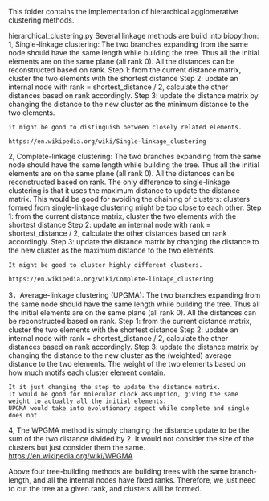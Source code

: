 This folder contains the implementation of hierarchical agglomerative clustering methods. 

hierarchical_clustering.py
  Several linkage methods are build into biopython:
  1, Single-linkage clustering:
    The two branches expanding from the same node should have the same length while building the tree. 
    Thus all the initial elements are on the same plane (all rank 0). All the distances can be reconstructed based on rank.
    Step 1: from the current distance matrix, cluster the two elements with the shortest distance
    Step 2: update an internal node with rank = shortest_distance / 2, calculate the other distances based on rank accordingly. 
    Step 3: update the distance matrix by changing the distance to the new cluster as the minimum distance to the two elements. 

    it might be good to distinguish between closely related elements. 

    https://en.wikipedia.org/wiki/Single-linkage_clustering


  2, Complete-linkage clustering:
    The two branches expanding from the same node should have the same length while building the tree. 
    Thus all the initial elements are on the same plane (all rank 0). All the distances can be reconstructed based on rank.
    The only difference to single-linkage clustering is that it uses the maximum distance to update the distance matrix. 
    This would be good for avoiding the chaining of clusters: clusters formed from single-linkage clustering might be too close to each other. 
    Step 1: from the current distance matrix, cluster the two elements with the shortest distance
    Step 2: update an internal node with rank = shortest_distance / 2, calculate the other distances based on rank accordingly. 
    Step 3: update the distance matrix by changing the distance to the new cluster as the maximum distance to the two elements.  

    It might be good to cluster highly different clusters. 

    https://en.wikipedia.org/wiki/Complete-linkage_clustering

  3，Average-linkage clustering (UPGMA):
    The two branches expanding from the same node should have the same length while building the tree. 
    Thus all the initial elements are on the same plane (all rank 0). All the distances can be reconstructed based on rank.
    Step 1: from the current distance matrix, cluster the two elements with the shortest distance
    Step 2: update an internal node with rank = shortest_distance / 2, calculate the other distances based on rank accordingly. 
    Step 3: update the distance matrix by changing the distance to the new cluster as the (weighted) average distance to the two elements. 
    The weight of the two elements based on how much motifs each cluster element contain.     

    It it just changing the step to update the distance matrix. 
    It would be good for molecular clock assumption, giving the same weight to actually all the initial elements. 
    UPGMA would take into evolutionary aspect while complete and single does not. 

  4, The WPGMA method is simply changing the distance update to be the sum of the two distance divided by 2.
    It would not consider the size of the clusters but just consider them the same. 
  https://en.wikipedia.org/wiki/WPGMA



Above four tree-building methods are building trees with the same branch-length, and 
all the internal nodes have fixed ranks. Therefore, we just need to cut the tree at
a given rank, and clusters will be formed.